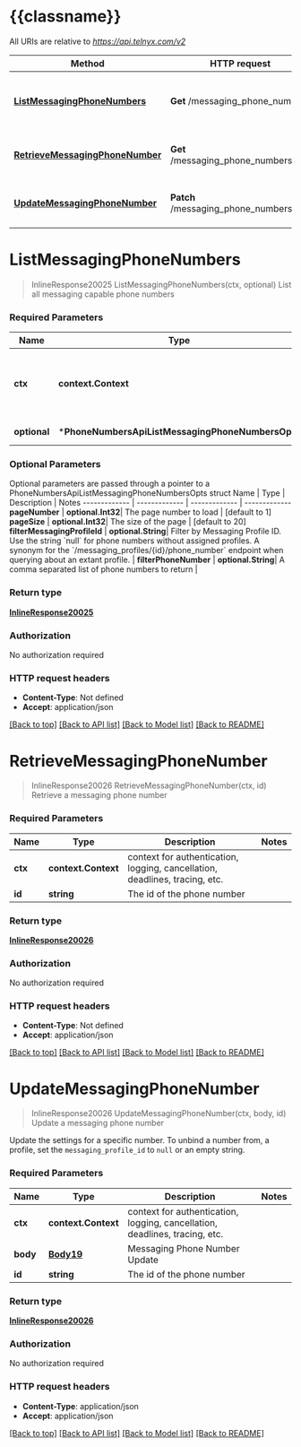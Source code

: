 # {{classname}}

All URIs are relative to *https://api.telnyx.com/v2*

Method | HTTP request | Description
------------- | ------------- | -------------
[**ListMessagingPhoneNumbers**](PhoneNumbersApi.md#ListMessagingPhoneNumbers) | **Get** /messaging_phone_numbers | List all messaging capable phone numbers
[**RetrieveMessagingPhoneNumber**](PhoneNumbersApi.md#RetrieveMessagingPhoneNumber) | **Get** /messaging_phone_numbers/{id} | Retrieve a messaging phone number
[**UpdateMessagingPhoneNumber**](PhoneNumbersApi.md#UpdateMessagingPhoneNumber) | **Patch** /messaging_phone_numbers/{id} | Update a messaging phone number

# **ListMessagingPhoneNumbers**
> InlineResponse20025 ListMessagingPhoneNumbers(ctx, optional)
List all messaging capable phone numbers

### Required Parameters

Name | Type | Description  | Notes
------------- | ------------- | ------------- | -------------
 **ctx** | **context.Context** | context for authentication, logging, cancellation, deadlines, tracing, etc.
 **optional** | ***PhoneNumbersApiListMessagingPhoneNumbersOpts** | optional parameters | nil if no parameters

### Optional Parameters
Optional parameters are passed through a pointer to a PhoneNumbersApiListMessagingPhoneNumbersOpts struct
Name | Type | Description  | Notes
------------- | ------------- | ------------- | -------------
 **pageNumber** | **optional.Int32**| The page number to load | [default to 1]
 **pageSize** | **optional.Int32**| The size of the page | [default to 20]
 **filterMessagingProfileId** | **optional.String**| Filter by Messaging Profile ID. Use the string &#x60;null&#x60; for phone numbers without assigned profiles. A synonym for the &#x60;/messaging_profiles/{id}/phone_number&#x60; endpoint when querying about an extant profile. | 
 **filterPhoneNumber** | **optional.String**| A comma separated list of phone numbers to return | 

### Return type

[**InlineResponse20025**](inline_response_200_25.md)

### Authorization

No authorization required

### HTTP request headers

 - **Content-Type**: Not defined
 - **Accept**: application/json

[[Back to top]](#) [[Back to API list]](../README.md#documentation-for-api-endpoints) [[Back to Model list]](../README.md#documentation-for-models) [[Back to README]](../README.md)

# **RetrieveMessagingPhoneNumber**
> InlineResponse20026 RetrieveMessagingPhoneNumber(ctx, id)
Retrieve a messaging phone number

### Required Parameters

Name | Type | Description  | Notes
------------- | ------------- | ------------- | -------------
 **ctx** | **context.Context** | context for authentication, logging, cancellation, deadlines, tracing, etc.
  **id** | **string**| The id of the phone number | 

### Return type

[**InlineResponse20026**](inline_response_200_26.md)

### Authorization

No authorization required

### HTTP request headers

 - **Content-Type**: Not defined
 - **Accept**: application/json

[[Back to top]](#) [[Back to API list]](../README.md#documentation-for-api-endpoints) [[Back to Model list]](../README.md#documentation-for-models) [[Back to README]](../README.md)

# **UpdateMessagingPhoneNumber**
> InlineResponse20026 UpdateMessagingPhoneNumber(ctx, body, id)
Update a messaging phone number

Update the settings for a specific number. To unbind a number from, a profile, set the `messaging_profile_id` to `null` or an empty string.

### Required Parameters

Name | Type | Description  | Notes
------------- | ------------- | ------------- | -------------
 **ctx** | **context.Context** | context for authentication, logging, cancellation, deadlines, tracing, etc.
  **body** | [**Body19**](Body19.md)| Messaging Phone Number Update | 
  **id** | **string**| The id of the phone number | 

### Return type

[**InlineResponse20026**](inline_response_200_26.md)

### Authorization

No authorization required

### HTTP request headers

 - **Content-Type**: application/json
 - **Accept**: application/json

[[Back to top]](#) [[Back to API list]](../README.md#documentation-for-api-endpoints) [[Back to Model list]](../README.md#documentation-for-models) [[Back to README]](../README.md)

